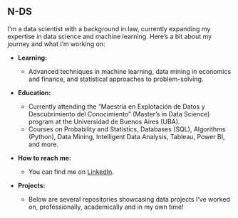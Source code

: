## N-DS

I'm a data scientist with a background in law, currently expanding my expertise in data science and machine learning. Here’s a bit about my journey and what I’m working on:

- **Learning:** 
  - Advanced techniques in machine learning, data mining in economics and finance, and statistical approaches to problem-solving.
  
- **Education:**
  - Currently attending the “Maestría en Explotación de Datos y Descubrimiento del Conocimiento” (Master’s in Data Science) program at the Universidad de Buenos Aires (UBA).
  - Courses on Probability and Statistics, Databases (SQL), Algorithms (Python), Data Mining, Intelligent Data Analysis, Tableau, Power BI, and more.

- **How to reach me:** 
  - You can find me on [LinkedIn](https://www.linkedin.com/in/nahuel-alba-8556a5323/).
  
- **Projects:** 
  - Below are several repositories showcasing data projects I’ve worked on, professionally, academically and in my own time! 
